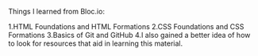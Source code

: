 Things I learned from Bloc.io:

1.HTML Foundations and HTML Formations
2.CSS Foundations and CSS Formations
3.Basics of Git and GitHub
4.I also gained a better idea of how to look for resources that aid in learning this material.

